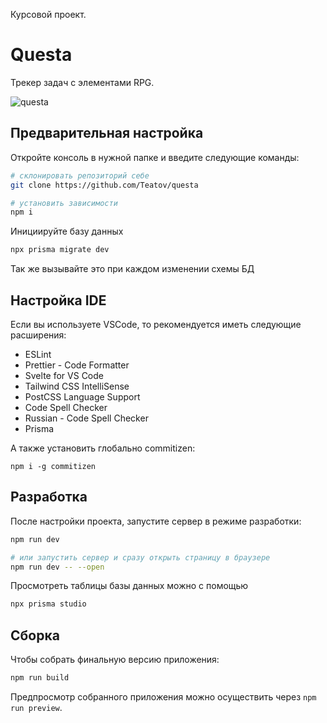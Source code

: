 Курсовой проект.

# Questa

Трекер задач с элементами RPG.

![questa](https://github.com/teatov/questa/assets/79892286/ceb5b9eb-bfeb-446c-b5c5-80038b40d018)

## Предварительная настройка

Откройте консоль в нужной папке и введите следующие команды:

```bash
# склонировать репозиторий себе
git clone https://github.com/Teatov/questa

# установить зависимости
npm i
```
Инициируйте базу данных

```bash
npx prisma migrate dev
```

Так же вызывайте это при каждом изменении схемы БД

## Настройка IDE

Если вы используете VSCode, то рекомендуется иметь следующие расширения:

- ESLint
- Prettier - Code Formatter
- Svelte for VS Code
- Tailwind CSS IntelliSense
- PostCSS Language Support
- Code Spell Checker
- Russian - Code Spell Checker
- Prisma

А также установить глобально commitizen:

```
npm i -g commitizen
```

## Разработка

После настройки проекта, запустите сервер в режиме разработки:

```bash
npm run dev

# или запустить сервер и сразу открыть страницу в браузере
npm run dev -- --open
```

Просмотреть таблицы базы данных можно с помощью

```bash
npx prisma studio
```

## Сборка

Чтобы собрать финальную версию приложения:

```bash
npm run build
```

Предпросмотр собранного приложения можно осуществить через `npm run preview`.

